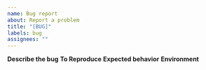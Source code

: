 ```yaml
---
name: Bug report
about: Report a problem
title: "[BUG]"
labels: bug
assignees: ""
---
```

**Describe the bug**
**To Reproduce**
**Expected behavior**
**Environment**
